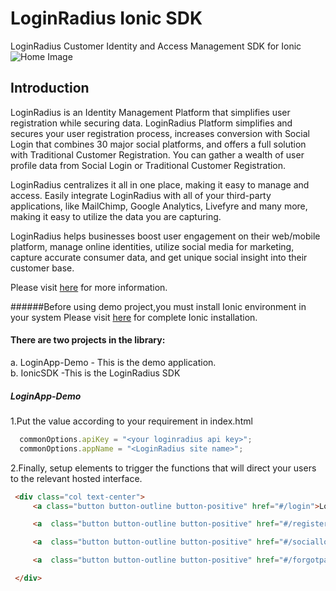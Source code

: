 # LoginRadius Ionic SDK
LoginRadius Customer Identity and Access Management SDK for Ionic
![Home Image](http://docs.lrcontent.com/resources/github/banner-1544x500.png)

## Introduction ##
LoginRadius is an Identity Management Platform that simplifies user registration while securing data. LoginRadius Platform simplifies and secures your user registration process, increases conversion with Social Login that combines 30 major social platforms, and offers a full solution with Traditional Customer Registration. You can gather a wealth of user profile data from Social Login or Traditional Customer Registration.

LoginRadius centralizes it all in one place, making it easy to manage and access. Easily integrate LoginRadius with all of your third-party applications, like MailChimp, Google Analytics, Livefyre and many more, making it easy to utilize the data you are capturing.

LoginRadius helps businesses boost user engagement on their web/mobile platform, manage online identities, utilize social media for marketing, capture accurate consumer data, and get unique social insight into their customer base.

Please visit [here](http://www.loginradius.com/) for more information.

######Before using demo project,you must install Ionic environment in your system Please visit [here](http://ionicframework.com/docs/guide/installation.html) for complete Ionic installation.

#### There are two projects in the library:
a. LoginApp-Demo - This is the demo application.    
b. IonicSDK -This is the LoginRadius SDK

##### LoginApp-Demo
1.Put the value according to your requirement in index.html
```JavaScript
  commonOptions.apiKey = "<your loginradius api key>";
  commonOptions.appName = "<LoginRadius site name>";
```

2.Finally, setup elements to trigger the functions that will direct your users to the relevant hosted interface.
```html
 <div class="col text-center">
     <a class="button button-outline button-positive" href="#/login">Login</a>

     <a  class="button button-outline button-positive" href="#/register">Register</a>

     <a  class="button button-outline button-positive" href="#/sociallogin">Social Login</a>

     <a  class="button button-outline button-positive" href="#/forgotpassword">Forgot Password</a>

 </div>
```